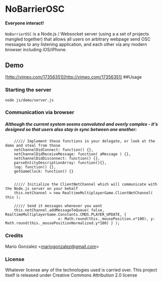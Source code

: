 NoBarrierOSC
============
#### Everyone interact!

`NoBarrierOSC` is a Node.js / Websocket server (using a a set of projects mangled together) that allows all users on arbitrary webpage send OSC messages to any listening application, and each other via any modern browser including iOS/iPhone.

## Demo
[http://vimeo.com/17356351](http://vimeo.com/17356351)
##Usage 
### Starting the server
`node js/demo/server.js`

### Communication via browser
##### Although the current system seems convoluted and overly complex - it's designed so that users also stay in sync between one another:

		///// Implement these functions in your delegate, or look at the demo and steal from those
		netChannelDidConnect: function() {},
		netChannelDidReceiveMessage: function( aMessage ) {},
		netChannelDidDisconnect: function() {},
		parseEntityDescriptionArray: function(){},
		log: function() {},
		getGameClock: function() {}


		///// Initialize the ClientNetChannel which will communicate with the Node.js server on your behalf
		this.netChannel = new RealtimeMultiplayerGame.ClientNetChannel( this );

		///// Send it messages whenever you want
		this.netChannel.addMessageToQueue( false, RealtimeMultiplayerGame.Constants.CMDS.PLAYER_UPDATE, {
							x: Math.round(this._mousePosition.x*100), y:  Math.round(this._mousePositionNormalized.y*100) } );
### Credits

Mario Gonzalez &lt;mariogonzalez@gmail.com&gt;

### License
Whatever license any of the technologies used is carried over.
This project itself is released under Creative Commons Attribution 2.0 license       
